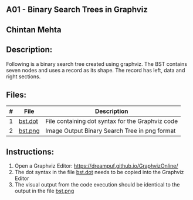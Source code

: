 ## A01 - Binary Search Trees in Graphviz
## Chintan Mehta

## Description:
Following is a binary search tree created using graphviz. The BST contains seven nodes and uses a record as its shape. The record has left, data and right sections.


## Files:

|   #   | File     | Description                                      |
| :---: | -------- | ------------------------------------------------ |
|   1   | [bst.dot](https://github.com/chill-chin/4883-Software-Tools/blob/main/Assignments/A01/bst.dot)  | File containing dot syntax for the Graphviz code |
|   2   | [bst.png](https://github.com/chill-chin/4883-Software-Tools/blob/main/A01/bst.png)  | Image Output Binary Search Tree in png format    |


## Instructions:

1. Open a Graphviz Editor: https://dreampuf.github.io/GraphvizOnline/
2. The dot syntax in the file [bst.dot](https://github.com/chill-chin/4883-Software-Tools/blob/main/Assignments/A01/bst.dot) needs to be copied into the Graphviz Editor
3. The visual output from the code execution should be identical to the output in the file [bst.png](https://github.com/chill-chin/4883-Software-Tools/blob/main/A01/bst.png)
